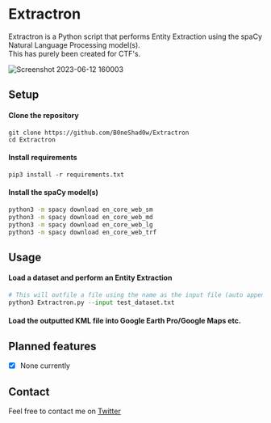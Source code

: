 # Extractron

Extractron is a Python script that performs Entity Extraction using the spaCy Natural Language Processing model(s).\
This has purely been created for CTF's.

![Screenshot 2023-06-12 160003](https://github.com/B0neShAd0w/Extractron/assets/117080369/88d4ee9b-7dde-4c64-8f58-189f33062725)

## Setup

#### Clone the repository
```shell
git clone https://github.com/B0neShad0w/Extractron
cd Extractron
```

#### Install requirements
```shell
pip3 install -r requirements.txt
```

#### Install the spaCy model(s)
```bash
python3 -m spacy download en_core_web_sm
python3 -m spacy download en_core_web_md
python3 -m spacy download en_core_web_lg
python3 -m spacy download en_core_web_trf
```

## Usage

#### Load a dataset and perform an Entity Extraction
```python
# This will outfile a file using the name as the input file (auto appended with .kml)
python3 Extractron.py --input test_dataset.txt
```
#### Load the outputted KML file into Google Earth Pro/Google Maps etc.


## Planned features

- [X] None currently

## Contact
Feel free to contact me on <a href="https://twitter.com/B0neShad0w">Twitter</a>
